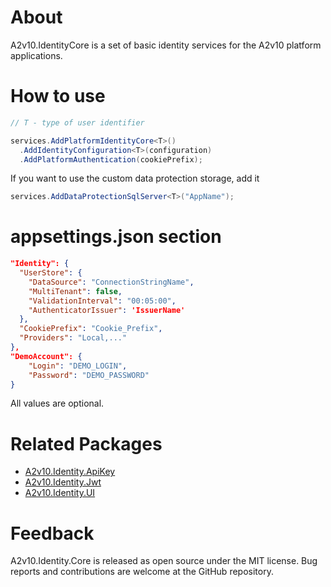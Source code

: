 ﻿# About
A2v10.IdentityCore is a set of basic identity services 
for the A2v10 platform applications.


# How to use

```csharp
// T - type of user identifier

services.AddPlatformIdentityCore<T>()
  .AddIdentityConfiguration<T>(configuration)
  .AddPlatformAuthentication(cookiePrefix);
```

If you want to use the custom data protection storage, add it
```csharp
services.AddDataProtectionSqlServer<T>("AppName");
```
# appsettings.json section

```json
"Identity": {
  "UserStore": {
    "DataSource": "ConnectionStringName",
    "MultiTenant": false,
    "ValidationInterval": "00:05:00",
    "AuthenticatorIssuer": 'IssuerName'
  },
  "CookiePrefix": "Cookie_Prefix",
  "Providers": "Local,..."
},
"DemoAccount": {
    "Login": "DEMO_LOGIN",
    "Password": "DEMO_PASSWORD"
}
```

All values are optional.

# Related Packages

* [A2v10.Identity.ApiKey](https://www.nuget.org/packages/A2v10.Identity.ApiKey)
* [A2v10.Identity.Jwt](https://www.nuget.org/packages/A2v10.Identity.Jwt)
* [A2v10.Identity.UI](https://www.nuget.org/packages/A2v10.Identity.UI)


# Feedback

A2v10.Identity.Core is released as open source under the MIT license. 
Bug reports and contributions are welcome at the GitHub repository.
